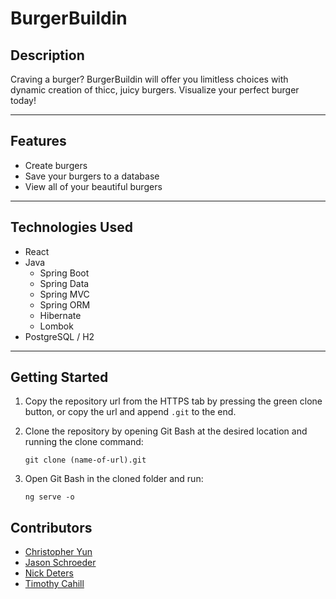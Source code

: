 # BurgerBuildin
## Description
Craving a burger? BurgerBuildin will offer you limitless choices with dynamic creation of thicc, juicy burgers. Visualize your perfect burger today!

---
## Features

- Create burgers
- Save your burgers to a database
- View all of your beautiful burgers

---
## Technologies Used

- React
- Java
  - Spring Boot
  - Spring Data
  - Spring MVC
  - Spring ORM
  - Hibernate
  - Lombok
- PostgreSQL / H2

---
## Getting Started

1. Copy the repository url from the HTTPS tab by pressing the green clone button, or copy the url and append `.git` to the end.

2. Clone the repository by opening Git Bash at the desired location and running the clone command:

    `git clone (name-of-url).git`

3. Open Git Bash in the cloned folder and run:

    `ng serve -o`

## Contributors

* [Christopher Yun](https://github.com/topheryun)
* [Jason Schroeder](https://github.com/jasonSchroeder89)
* [Nick Deters](https://github.com/NickDetz)
* [Timothy Cahill](https://github.com/TimothyCahill)
